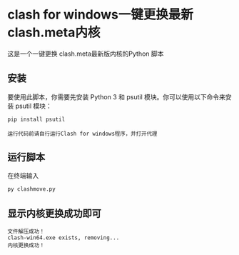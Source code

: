 # clash for windows一键更换最新clash.meta内核

这是一个一键更换 clash.meta最新版内核的Python 脚本

## 安装

要使用此脚本，你需要先安装 Python 3 和 psutil 模块。你可以使用以下命令来安装 psutil 模块：

```cmd 
pip install psutil
```
```运行代码前请自行运行Clash for windows程序，并打开代理```
## 运行脚本  
在终端输入
```cmd
py clashmove.py  
```
## 显示内核更换成功即可  
```文件下载成功！
文件解压成功！
clash-win64.exe exists, removing...
内核更换成功！
```


